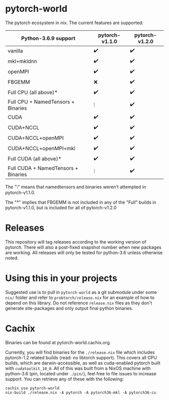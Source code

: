 pytorch-world
=============

The pytorch ecosystem in nix. The current features are supported:

| **Python-3.6.9 support**            | pytorch-v1.1.0     | pytorch-v1.2.0     |
| ----------------------------------- | ------------------ | ------------------ |
| vanilla                             | :heavy_check_mark: | :heavy_check_mark: |
| mkl+mkldnn                          | :heavy_check_mark: | :heavy_check_mark: |
| openMPI                             | :heavy_check_mark: | :heavy_check_mark: |
| FBGEMM                              | :x:                | :heavy_check_mark: |
| Full CPU (all above)*               | :heavy_check_mark: | :heavy_check_mark: |
| Full CPU + NamedTensors + Binaries  | :grey_exclamation: | :heavy_check_mark: |
| CUDA                                | :heavy_check_mark: | :heavy_check_mark: |
| CUDA+NCCL                           | :heavy_check_mark: | :heavy_check_mark: |
| CUDA+NCCL+openMPI                   | :heavy_check_mark: | :heavy_check_mark: |
| CUDA+NCCL+openMPI+mkl               | :heavy_check_mark: | :heavy_check_mark: |
| Full CUDA (all above)*              | :heavy_check_mark: | :heavy_check_mark: |
| Full CUDA + NamedTensors + Binaries | :grey_exclamation: | :heavy_check_mark: |

The ":grey_exclamation:" means that namedtensors and binaries weren't attempted in pytorch-v1.1.0.

The "*" implies that FBGEMM is not included in any of the "Full" builds in pytorch-v1.1.0, but is included for all of pytorch-v1.2.0

Releases
============================

This repository will tag releases according to the working version of pytorch.
There will also a post-fixed snapshot number when new packages are working.
All releases will only be tested for python-3.6 unless otherwise noted.


Using this in your projects
============================

Suggested use is to pull in `pytorch-world` as a git submodule under some `nix/` folder and refer to `probtorch/release.nix` for an example of how to depend on this library.
Do not reference `release.nix` files as they don't generate site-packages and only output final python binaries.

Cachix
=============

Binaries can be found at pytorch-world.cachix.org.

Currently, you will find binaries for the `./release.nix` file which includes pytorch-1.2 related builds (read: no libtorch support).
This covers all CPU builds, which are darwin-accessible, as well as cuda-enabled pytorch built with `cudatoolkit_10_0`.
All of this was built from a NixOS machine with python-3.6 (pin, located under `./pin/`), feel free to file issues to increase support.
You can retrieve any of these with the following:

```
cachix use pytorch-world
nix-build ./release.nix -A pytorch -A pytorch36-mkl -A pytorch36-cu
```

